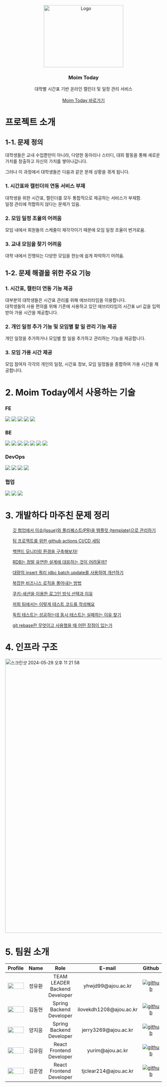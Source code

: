 <!-- PROJECT LOGO -->
<div align="center">
  <a href="https://github.com/osamhack2021/app_web_dronai_62bn">
    <img
      src="https://github.com/U2DJ2/moim-today/assets/36218321/b48b271e-2c51-4c0e-913c-92fb5788c267.png"
      alt="Logo" width="256px" height="200px">
  </a>

  <h3 align="center">Moim Today</h3>

  <p align="center">
    대학별 시간표 기반 온라인 캘린더 및 일정 관리 서비스
    <br />
    <br />
    <a href="https://moim.today">Moim Today 바로가기</a>
  </p>
</div>
<h1 id="service_introduction"> 프로젝트 소개 </h1>
<h2>1-1. 문제 정의</h2>
대학생들은 교내 수업뿐만이 아니라, 다양한 동아리나 스터디, 대외 활동을 통해 새로운 가치를 창출하고 자신의 가치를 쌓아나갑니다.
<br/>

그러나 이 과정에서 대학생들은 다음과 같은 문제 상황을 겪게 됩니다.               

<h3> 1. 시간표와 캘린더의 연동 서비스 부재 </h3> 
대학생을 위한 시간표, 캘린더를 모두 통합적으로 제공하는 서비스가 부재함.<br>       
일정 관리에 적합하지 않다는 문제가 있음.          

<h3> 2. 모임 일정 조율의 어려움</h3>       
모임 내에서 회원들의 스케줄이 제각각이기 때문에 모임 일정 조율이 번거로움.

<h3> 3. 교내 모임을 찾기 어려움</h3>       
대학 내에서 진행되는 다양한 모임을 한눈에 쉽게 파악하기 어려움.

<h2>1-2. 문제 해결을 위한 주요 기능</h2>
<h3> 1. 시간표, 캘린더 연동 기능 제공</h3>
대부분의 대학생들은 시간표 관리를 위해 에브리타임을 이용합니다.<br>      
대학생들의 사용 편의를 위해 기존에 사용하고 있던 에브리타임의 시간표 url 값을 입력받아 가용 시간을 제공합니다.         
<h3> 2. 개인 일정 추가 기능 및 모임별 할 일 관리 기능 제공</h3>
개인 일정을 추가하거나 모임별 할 일을 추가하고 관리하는 기능을 제공합니다.        
<h3> 3. 모임 가용 시간 제공</h3>     
모임 참여자 각각의 개인의 일정, 시간표 정보, 모임 일정들을 종합하여 가용 시간을 제공합니다.

<h1>2. Moim Today에서 사용하는 기술</h1>
<h3>FE</h3>
<div>
  <img src="https://img.shields.io/badge/react-61DAFB?style=for-the-badge&logo=react&logoColor=black"> 
 <img src="https://img.shields.io/badge/html5-E34F26?style=for-the-badge&logo=html5&logoColor=white"> 
  <img src="https://img.shields.io/badge/css-1572B6?style=for-the-badge&logo=css3&logoColor=white"> 
  <img src="https://img.shields.io/badge/javascript-F7DF1E?style=for-the-badge&logo=javascript&logoColor=black"> 
<img src="https://img.shields.io/badge/tailwindcss-a5f3fc?style=for-the-badge&logo=tailwindcss&logoColor=black"/> 

</div>
<h3>BE</h3>
<div>
  <img src="https://img.shields.io/badge/java-007396?style=for-the-badge&logo=java&logoColor=white"> 
  <img src="https://img.shields.io/badge/spring-6DB33F?style=for-the-badge&logo=spring&logoColor=white"> 
  <img src="https://img.shields.io/badge/springboot-6DB33F?style=for-the-badge&logo=springboot&logoColor=white">
  <img src="https://img.shields.io/badge/mysql-4479A1?style=for-the-badge&logo=mysql&logoColor=white"> 
  <img src="https://img.shields.io/badge/h2-003545?style=for-the-badge&logo=h2&logoColor=white">
  <img src="https://img.shields.io/badge/spring%20data%20jpa-6DB33F?style=for-the-badge&logo=spring&logoColor=white">
  <img src="https://img.shields.io/badge/querydsl-00B1B3?style=for-the-badge&logo=querydsl&logoColor=white">
</div>
<div>
  <h3>DevOps</h3>
    <img src="https://img.shields.io/badge/AWS%20EC2-FF9900?style=for-the-badge&logo=amazon-ec2&logoColor=white">
    <img src="https://img.shields.io/badge/AWS%20RDS-527FFF?style=for-the-badge&logo=amazon-rds&logoColor=white">
    <img src="https://img.shields.io/badge/AWS%20S3-569A31?style=for-the-badge&logo=amazon-s3&logoColor=white">
    <img src="https://img.shields.io/badge/GitHub%20Actions-2088FF?style=for-the-badge&logo=github-actions&logoColor=white">
</div>

<div>
  <h3>협업</h3>
  <img src="https://img.shields.io/badge/GitHub-181717?style=for-the-badge&logo=github&logoColor=white">
  <img src="https://img.shields.io/badge/Notion-000000?style=for-the-badge&logo=notion&logoColor=white">
  <img src="https://img.shields.io/badge/Slack-FFD700?style=for-the-badge&logo=slack&logoColor=white">
</div>

<h1>3. 개발하다 마주친 문제 정리</h1>
<ul>
  
<a href="https://velog.io/@anak_2/%EA%B9%83-%ED%98%91%EC%97%85%EC%97%90%EC%84%9C-%EC%9D%B4%EC%8A%88Issue%EC%99%80-%ED%92%80%EB%A6%AC%ED%80%98%EC%8A%A4%ED%8A%B8PR%EC%9D%84-%ED%85%9C%ED%94%8C%EB%A6%BF-template%EC%9C%BC%EB%A1%9C-%EA%B4%80%EB%A6%AC%ED%95%98%EA%B8%B0">깃 협업에서 이슈(Issue)와 풀리퀘스트(PR)을 템플릿 (template)으로 관리하기</a> 
  
<a href="https://320hwany.tistory.com/112">팀 프로젝트를 위한 github actions CI/CD 세팅</a>
  
<a href="https://south-leopard-b1c.notion.site/58936ac8371a4e49a333a698d99bb0ce">백엔드 모니터링 환경을 구축해보자!</a>

<a href="https://320hwany.tistory.com/113">RDB는 정말 유연한 설계에 대응하는 것이 어려울까?</a>

<a href="https://320hwany.tistory.com/114">대량의 insert 쿼리 jdbc batch update를 사용하여 개선하기</a>

<a href="https://320hwany.tistory.com/116">복잡한 비즈니스 로직을 풀어내는 방법</a>

<a href="https://south-leopard-b1c.notion.site/881b7ad598f04843a8970201ea9cad53">쿠키-세션을 이용한 로그인 방식 선택과 이유</a>

<a href="https://320hwany.tistory.com/115">저희 팀에서는 이렇게 테스트 코드를 작성해요</a>

<a href="https://south-leopard-b1c.notion.site/8422e7fa404543f48dd0331cc0578297">독립 테스트는 성공하는데 동시 테스트는 실패하는 이유 찾기</a>

<a href="https://salty-bottom-0de.notion.site/Git-c428d50c6ebc426185b85ad1908cfa79?pvs=4">git rebase란 무엇이고 사용했을 때 어떤 장점이 있는가</a>
</ul>

<h1>4. 인프라 구조 </h1>

<img width="883" alt="스크린샷 2024-05-29 오후 11 21 58" src="https://github.com/U2DJ2/moim-today/assets/84896838/7dfb1476-07d7-48c6-a566-e7319a1be382">


<h1 id="team">  5. 팀원 소개</h2>

<table width="1200">
  <thead>
    <tr>
      <th width="100" align="center">Profile</th>
      <th width="100" align="center">Name</th>
      <th width="250" align="center">Role</th>
      <th width="200" align="center">E-mail</th>
      <th width="200" align="center">Github</th>
    </tr>
  </thead>
  <tbody>
    <tr>
      <td width="100" align="center">
        <img src="https://avatars.githubusercontent.com/u/84896838?s=400&u=d6993beb7b2e018232eb13e424cb5f7f3fc6c704&v=4"
          width="100%" height="100%">
      </td>
      <td width="100" align="center">정유환</td>
      <td width="200" align="center">TEAM LEADER<br>Backend Developer</td>
      <td width="200" align="center">yhwjd99@ajou.ac.kr</td>
      <td width="200" align="center">
        <a href="https://github.com/320Hwany" target="_blank">
          <img src="https://img.shields.io/badge/github-181717.svg?style=for-the-badge&logo=github&logoColor=white"
            alt="github" />
        </a>
      </td>
    </tr>
    <tr>
      <td width="100" align="center">
        <img src="https://avatars.githubusercontent.com/u/83941092?v=4"
          width="100%" height="100%">
      </td>
      <td width="100" align="center">김동현</td>
      <td width="200" align="center">Spring<br>Backend Developer</td>
      <td width="200" align="center">ilovekdh1208@ajou.ac.kr</td>
      <td width="200" align="center">
        <a href="https://github.com/Anak-2" target="_blank">
          <img src="https://img.shields.io/badge/github-181717.svg?style=for-the-badge&logo=github&logoColor=white"
            alt="github" />
        </a>
      </td>
    </tr>
    <tr>
      <td width="100" align="center">
        <img src="https://avatars.githubusercontent.com/u/109820506?s=400&u=fc8afe76399865166d588f3f35ac0b59aff30808&v=4"
          width="100%" height="100%">
      </td>
      <td width="100" align="center">양지웅</td>
      <td width="200" align="center">Spring<br>Backend Developer</td>
      <td width="200" align="center">jerry3269@ajou.ac.kr</td>
      <td width="200" align="center">
        <a href="https://github.com/jerry3269" target="_blank">
          <img src="https://img.shields.io/badge/github-181717.svg?style=for-the-badge&logo=github&logoColor=white"
            alt="github" />
        </a>
      </td>
    </tr>
    <tr>
      <td width="100" align="center">
        <img src="https://github.com/U2DJ/booki-today/assets/76727686/09460a5f-8fc7-4fdf-ade3-4ff0eb5a82c9"
          width="100%" height="100%">
      </td>
      <td width="100" align="center">김유림</td>
      <td width="200" align="center">React<br>Frontend Developer</td>
      <td width="200" align="center">yurim@ajou.ac.kr</td>
      <td width="200" align="center">
        <a href="https://github.com/Yurim222" target="_blank">
          <img src="https://img.shields.io/badge/github-181717.svg?style=for-the-badge&logo=github&logoColor=white"
            alt="github" />
        </a>
      </td>
    </tr>
    <tr>
      <td width="100" align="center">
        <img src="https://avatars.githubusercontent.com/u/36218321?v=4.png"
          width="100%" height="100%">
      </td>
      <td width="100" align="center">김준영</td>
      <td width="200" align="center">React<br>Frontend Developer</td>
      <td width="200" align="center">tjclear214@ajou.ac.kr</td>
      <td width="200" align="center">
        <a href="https://github.com/linearjun" target="_blank">
          <img src="https://img.shields.io/badge/github-181717.svg?style=for-the-badge&logo=github&logoColor=white"
            alt="github" />
        </a>
      </td>
    </tr>
  </tbody>
</table>
